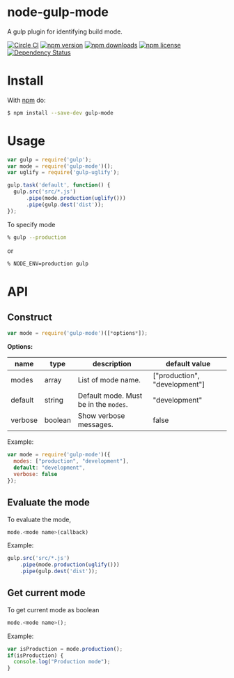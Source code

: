 # node-gulp-mode

A gulp plugin for identifying build mode.

[![Circle CI](https://circleci.com/gh/CODEYA/node-gulp-mode/tree/master.svg?style=svg)](https://circleci.com/gh/CODEYA/node-gulp-mode/tree/master)
[![npm version](https://badge.fury.io/js/gulp-mode.svg)](http://badge.fury.io/js/gulp-mode)
[![npm downloads](https://img.shields.io/npm/dm/gulp-mode.svg)](https://img.shields.io/npm/dm/gulp-mode.svg)
[![npm license](https://img.shields.io/npm/l/gulp-mode.svg)](https://img.shields.io/npm/l/gulp-mode.svg)
[![Dependency Status](https://gemnasium.com/CODEYA/node-gulp-mode.svg)](https://gemnasium.com/CODEYA/node-gulp-mode)

# Install

With [npm](https://www.npmjs.com/) do:

```bash
$ npm install --save-dev gulp-mode
```

# Usage

```javascript
var gulp = require('gulp');
var mode = require('gulp-mode')();
var uglify = require('gulp-uglify');

gulp.task('default', function() {
  gulp.src('src/*.js')
      .pipe(mode.production(uglify()))
      .pipe(gulp.dest('dist'));
});
```

To specify mode

```bash
% gulp --production
```

or

```bash
% NODE_ENV=production gulp
```

# API

## Construct

```javascript
var mode = require('gulp-mode')([*options*]);
```

**Options:**

| name        | type    | description                           | default value                 |
|-------------|---------|---------------------------------------|-------------------------------|
| modes       | array   | List of mode name.                    | ["production", "development"] |
| default     | string  | Default mode. Must be in the `modes`. | "development"                 |
| verbose     | boolean | Show verbose messages.                | false                         |

Example:

```javascript
var mode = require('gulp-mode')({
  modes: ["production", "development"],
  default: "development",
  verbose: false
});
```

## Evaluate the mode

To evaluate the mode,

```javaScript
mode.<mode name>(callback)
```

Example:

```javascript
gulp.src('src/*.js')
    .pipe(mode.production(uglify()))
    .pipe(gulp.dest('dist'));
```

## Get current mode

To get current mode as boolean

```javascript
mode.<mode name>();
```

Example:

```javascript
var isProduction = mode.production();
if(isProduction) {
  console.log("Production mode");
}
```
